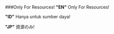 ###Only For Resources!
**"EN"**
Only For Resources!

**"ID"**
Hanya untuk sumber daya!

**"JP"**
資源のみ!

<br />
